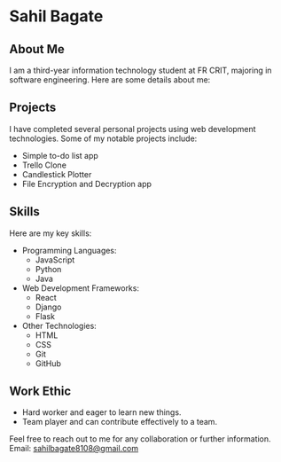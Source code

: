 # Sahil Bagate

## About Me
I am a third-year information technology student at FR CRIT, majoring in software engineering. Here are some details about me:

## Projects
I have completed several personal projects using web development technologies. Some of my notable projects include:

- Simple to-do list app
- Trello Clone
- Candlestick Plotter
- File Encryption and Decryption app

## Skills
Here are my key skills:

- Programming Languages:
  - JavaScript
  - Python
  - Java
- Web Development Frameworks:
  - React
  - Django
  - Flask
- Other Technologies:
  - HTML
  - CSS
  - Git
  - GitHub

## Work Ethic
- Hard worker and eager to learn new things.
- Team player and can contribute effectively to a team.

Feel free to reach out to me for any collaboration or further information.\
Email: sahilbagate8108@gmail.com
